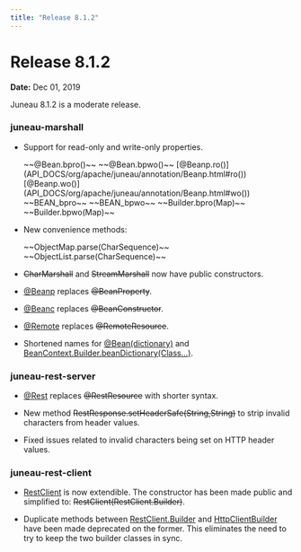 ```yaml
---
title: "Release 8.1.2"
---
```


# Release 8.1.2

**Date:** Dec 01, 2019

Juneau 8.1.2 is a moderate release.

### juneau-marshall

- Support for read-only and write-only properties.

  <tree>
  <node-0><java-annotation> ~~@Bean.bpro()~~</java-annotation></node-0>
  <node-0><java-annotation> ~~@Bean.bpwo()~~</java-annotation></node-0>
  <node-0><java-annotation>[@Beanp.ro()](API_DOCS/org/apache/juneau/annotation/Beanp.html#ro())</java-annotation></node-0>
  <node-0><java-annotation>[@Beanp.wo()](API_DOCS/org/apache/juneau/annotation/Beanp.html#wo())</java-annotation></node-0>
  <node-0><java-field> ~~BEAN_bpro~~</java-field></node-0>
  <node-0><java-field> ~~BEAN_bpwo~~</java-field></node-0>
  <node-0><java-method> ~~Builder.bpro(Map)~~</java-method></node-0>
  <node-0><java-method> ~~Builder.bpwo(Map)~~</java-method></node-0>
  </tree>

- New convenience methods:

  <tree>
  <node-0><java-method> ~~ObjectMap.parse(CharSequence)~~</java-method></node-0>
  <node-0><java-method> ~~ObjectList.parse(CharSequence)~~</java-method></node-0>
  </tree>

-  ~~CharMarshall~~ and  ~~StreamMarshall~~ now have public constructors.

- <a href="/site/apidocs/org/apache/juneau/annotation/Beanp.html" target="_blank">@Beanp</a> replaces ~~@BeanProperty~~.

- <a href="/site/apidocs/org/apache/juneau/annotation/Beanc.html" target="_blank">@Beanc</a> replaces ~~@BeanConstructor~~.

- <a href="/site/apidocs/org/apache/juneau/http/remote/Remote.html" target="_blank">@Remote</a> replaces ~~@RemoteResource~~.

- Shortened names for [@Bean(dictionary)](API_DOCS/org/apache/juneau/annotation/Bean.html#dictionary()) and [BeanContext.Builder.beanDictionary(Class...)](API_DOCS/org/apache/juneau/BeanContext/Builder.html#beanDictionary(Class...)).

### juneau-rest-server

- <a href="/site/apidocs/org/apache/juneau/rest/annotation/Rest.html" target="_blank">@Rest</a> replaces ~~@RestResource~~ with shorter syntax.

- New method ~~RestResponse.setHeaderSafe(String,String)~~ to strip invalid characters from header values.

- Fixed issues related to invalid characters being set on HTTP header values.

### juneau-rest-client

- <a href="/site/apidocs/org/apache/juneau/rest/client/RestClient.html" target="_blank">RestClient</a> is now extendible.
  The constructor has been made public and simplified to: ~~RestClient(RestClient.Builder)~~.

- Duplicate methods between <a href="/site/apidocs/org/apache/juneau/rest/client/RestClient.Builder.html" target="_blank">RestClient.Builder</a> and [HttpClientBuilder](https://hc.apache.org/httpcomponents-client-4.5.x/httpclient/apidocs/org/apache/http/impl/client/HttpClientBuilder.html) have been made deprecated on the former.
  This eliminates the need to try to keep the two builder classes in sync.